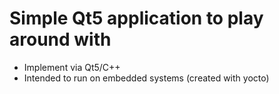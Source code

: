 # Simple Qt5 application to play around with

* Implement via Qt5/C++
* Intended to run on embedded systems (created with yocto)
